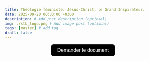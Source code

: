 ```yaml
---
title: Théologie féministe. Jésus-Christ, le Grand Inspirateur.
date: 2025-09-20 00:00:00 +0300
description: # Add post description (optional)
img: ./stb_logo.png # Add image post (optional)
tags: [master] # add tag
draft: false
---
```



<!-- Formulaire -->
<form action="https://docs.google.com/forms/d/e/1FAIpQLSdVCtXMKziox9jUpIwxjOXbhoV6kjBt6KO-Z7aDECOle04i2g/viewform" method="get">

<!-- Input invisible -->
<input type="hidden" name="usp" value="pp_url">
<input type="hidden" name="entry.1405150638" value="Théologie féministe : Jésus-Christ, le Grand Inspirateur">

<!-- Bouton -->
<div style="text-align: center; margin-top: 10px;">
  <button 
	type="submit" 
	style="
	  background-color: black; 
	  color: white; 
	  border: none; 
	  padding: 10px 20px; 
	  font-size: 16px; 
	  border-radius: 8px; 
	  cursor: pointer;
	">
	Demander le document
  </button>
</div>
</form>
